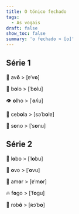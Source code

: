 ```yaml
---
title: O tónico fechado
tags:
  - As vogais
draft: false
show_toc: false
summary: 'o fechado > [o]'
---
```

## Série 1

<e-moji>👴</e-moji> av**ô** > [ɐˈv**o**]

<e-moji>🎂</e-moji> b**o**lo >  [ˈb**o**lu]

<e-moji>👁️</e-moji> **o**lho > [ˈ**o**ʎu]

<e-moji>🧅</e-moji> ceb**o**la > [səˈb**o**lɐ]

<e-moji>🥱</e-moji> s**o**no > [ˈs**o**nu]

## Série 2

<e-moji>🐺</e-moji> l**o**bo > [ˈl**o**bu]

<e-moji>🥚</e-moji> **o**vo > [ˈ**o**vu]

<e-moji>💑</e-moji> am**o**r > [ɐˈm**o**r]

<e-moji>🔥</e-moji> f**o**go > [ˈf**o**ɡu]

<e-moji>🤖</e-moji> rob**ô** > [ʀɔˈb**o**]
